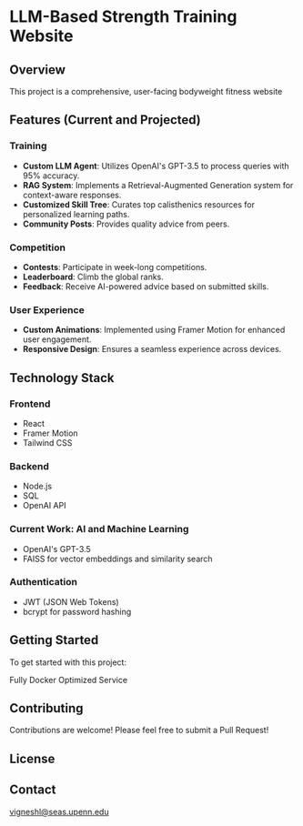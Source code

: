 # LLM-Based Strength Training Website

## Overview

This project is a comprehensive, user-facing bodyweight fitness website

## Features (Current and Projected)

### Training
- **Custom LLM Agent**: Utilizes OpenAI's GPT-3.5 to process queries with 95% accuracy.
- **RAG System**: Implements a Retrieval-Augmented Generation system for context-aware responses.
- **Customized Skill Tree**: Curates top calisthenics resources for personalized learning paths.
- **Community Posts**: Provides quality advice from peers.

### Competition
- **Contests**: Participate in week-long competitions.
- **Leaderboard**: Climb the global ranks.
- **Feedback**: Receive AI-powered advice based on submitted skills.

### User Experience
- **Custom Animations**: Implemented using Framer Motion for enhanced user engagement.
- **Responsive Design**: Ensures a seamless experience across devices.

## Technology Stack

### Frontend
- React
- Framer Motion
- Tailwind CSS

### Backend
- Node.js
- SQL
- OpenAI API

### Current Work: AI and Machine Learning
- OpenAI's GPT-3.5
- FAISS for vector embeddings and similarity search

### Authentication
- JWT (JSON Web Tokens)
- bcrypt for password hashing

## Getting Started

To get started with this project:

Fully Docker Optimized Service


## Contributing

Contributions are welcome! Please feel free to submit a Pull Request!

## License



## Contact

vigneshl@seas.upenn.edu
